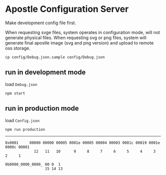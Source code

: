 Apostle Configuration Server
============================

Make development config file first.

When requesting svge files, system operates in configuration mode, will not generate physical files.
When requesting svg or png files, system will generate final apostle image (svg and png version) and upload to remote oss storage.

    cp config/Debug.json.sample config/Debug.json

run in development mode
-----------------------
load `Debug.json`
  
    npm start
    
run in production mode
----------------------
load `Config.json`

    npm run production
----------------------
```
0x0001     00000 00000 00005 0001e 00005 00004 00003 0001c 00019 0001e 0000c 00001
             12   11   10      9     8     7     6     5     4     3     2     1

0b0000_0000_0000_ 00 0  1
                  15 14 13
                  
```
